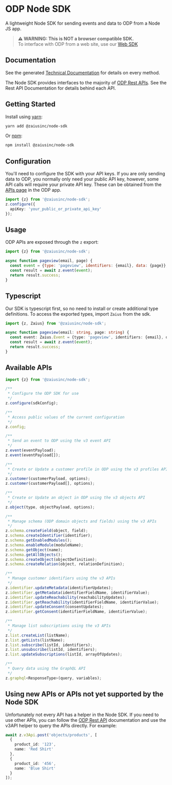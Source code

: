 # ODP Node SDK

A lightweight Node SDK for sending events and data to ODP from a Node JS app.

> <b>⚠️ WARNING: This is NOT a browser compatible SDK.</b><br />
> To interface with ODP from a web site, use our [Web SDK](https://docs.developers.zaius.com/web-sdk/)

## Documentation

See the generated [Technical Documentation](https://docs.developers.optimizely.com/optimizely-connect-platform/docs/node-sdk-api-reference-overview) for details on every method.

The Node SDK provides interfaces to the majority of [ODP Rest APIs](https://docs.developers.optimizely.com/optimizely-data-platform/reference/introduction). See the Rest API Documentation for details behind each API.

## Getting Started

Install using [yarn](https://yarnpkg.com/en/):

```bash
yarn add @zaiusinc/node-sdk
```

Or [npm](https://www.npmjs.com/):

```bash
npm install @zaiusinc/node-sdk
```

## Configuration

You'll need to configure the SDK with your API keys. If you are only sending data to ODP, you normally only need your public API key, however, some API calls will require your private API key. These can be obtained from the [APIs page](https://app.zaius.com/#/api_management) in the ODP app.

```typescript
import {z} from '@zaiusinc/node-sdk';
z.configure({
  apiKey: 'your_public_or_private_api_key'
});
```

## Usage

ODP APIs are exposed through the `z` export:

```javascript
import {z} from '@zaiusinc/node-sdk';

async function pageview(email, page) {
  const event = {type: 'pageview', identifiers: {email}, data: {page}};
  const result = await z.event(event);
  return result.success;
}
```

## Typescript

Our SDK is typescript first, so no need to install or create additional type definitions.
To access the exported types, import `Zaius` from the sdk.

```typescript
import {z, Zaius} from '@zaiusinc/node-sdk';

async function pageview(email: string, page: string) {
  const event: Zaius.Event = {type: 'pageview', identifiers: {email}, data: {page}};
  const result = await z.event(event);
  return result.success;
}
```

## Available APIs

```javascript
import {z} from '@zaiusinc/node-sdk';

/**
 * Configure the ODP SDK for use
 */
z.configure(sdkConfig);

/**
 * Access public values of the current configuration
 */
z.config;

/**
 * Send an event to ODP using the v3 event API
 */
z.event(eventPayload);
z.event(eventPayload[]);

/**
 * Create or Update a customer profile in ODP using the v3 profiles API
 */
z.customer(customerPayload, options);
z.customer(customerPayload[], options);

/**
 * Create or Update an object in ODP using the v3 objects API
 */
z.object(type, objectPayload, options);

/**
 * Manage schema (ODP domain objects and fields) using the v3 APIs
 */
z.schema.createField(object, field);
z.schema.createIdentifier(identifier);
z.schema.getEnabledModules();
z.schema.enableModule(moduleName);
z.schema.getObject(name);
z.schema.getAllObjects();
z.schema.createObject(objectDefinition);
z.schema.createRelation(object, relationDefinition);

/**
 * Manage customer identifiers using the v3 APIs
 */
z.identifier.updateMetadata(identifierUpdates);
z.identifier.getMetadata(identifierFieldName, identifierValue);
z.identifier.updateReachability(reachabilityUpdates);
z.identifier.getReachability(identifierFieldName, identifierValue);
z.identifier.updateConsent(consentUpdates);
z.identifier.getConsent(identifierFieldName, identifierValue);

/**
 * Manage list subscriptions using the v3 APIs
 */
z.list.createList(listName);
z.list.getLists(listName);
z.list.subscribe(listId, identifiers);
z.list.unsubscribe(listId, identifiers);
z.list.updateSubscriptions(listId, arrayOfUpdates);

/**
 * Query data using the GraphQL API
 */
z.graphql<ResponseType>(query, variables);
```

## Using new APIs or APIs not yet supported by the Node SDK

Unfortunately not every API has a helper in the Node SDK. If you need to use other APIs, you can
follow the [ODP Rest API](https://docs.developers.optimizely.com/optimizely-data-platform/reference/introduction) documentation
and use the v3API helper to query the APIs directly. For example:

```typescript
await z.v3Api.post('objects/products', [
  {
    product_id: '123',
    name: 'Red Shirt'
  },
  {
    product_id: '456',
    name: 'Blue Shirt'
  }
]);
```
